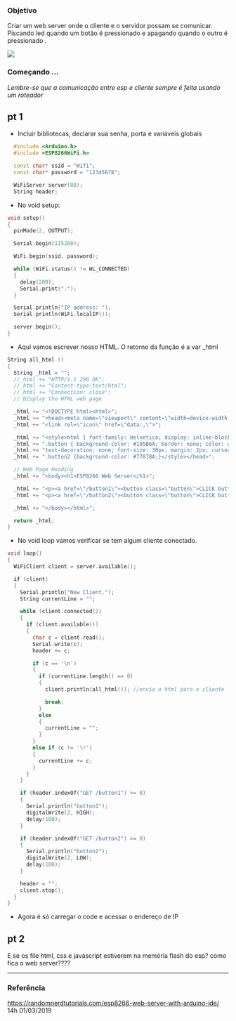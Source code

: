 ### Objetivo
Criar um web server onde o cliente e o servidor possam se comunicar. Piscando led quando um botão é pressionado  e apagando quando o outro é pressionado .

![](https://github.com/CAS-IEEE-UFJF/Server/blob/master/img_video/ezgif.com-video-to-gif.gif)


### Começando ...
<i>Lembre-se que a comunicação entre esp e cliente sempre é feita usando um roteador</i>

## pt 1

* Incluir bibliotecas, declarar sua senha, porta e variáveis globais

```C++
  #include <Arduino.h>
  #include <ESP8266WiFi.h>

  const char* ssid = "Wifi";
  const char* password = "12345678";

  WiFiServer server(80);
  String header;
```

* No void setup:

``` C++
void setup()
{
  pinMode(2, OUTPUT);

  Serial.begin(115200);

  WiFi.begin(ssid, password);

  while (WiFi.status() != WL_CONNECTED)
  {
    delay(200);
    Serial.print(".");
  }

  Serial.println("IP address: ");
  Serial.println(WiFi.localIP());

  server.begin();
}
```

* Aqui vamos escrever nosso HTML. O retorno da função é a var _html

``` C++
String all_html ()
{
  String _html = "";
  //_html += "HTTP/1.1 200 OK";
  //_html += "Content-type:text/html";
  //_html += "Connection: close";
  // Display the HTML web page

  _html += "<!DOCTYPE html><html>";
  _html += "<head><meta name=\"viewport\" content=\"width=device-width, initial-scale=1\">";
  _html += "<link rel=\"icon\" href=\"data:,\">";

  _html += "<style>html { font-family: Helvetica; display: inline-block; margin: 0px auto; text-align: center;}";
  _html += ".button { background-color: #195B6A; border: none; color: white; padding: 16px 40px;";
  _html += "text-decoration: none; font-size: 30px; margin: 2px; cursor: pointer;}";
  _html += ".button2 {background-color: #77878A;}</style></head>";

  // Web Page Heading
  _html += "<body><h1>ESP8266 Web Server</h1>";

  _html += "<p><a href=\"/button1\"><button class=\"button\">CLICK button 1</button></a></p>";
  _html += "<p><a href=\"/button2\"><button class=\"button\">CLICK button 2</button></a></p>";

  _html += "</body></html>";

  return _html;
}
```

* No void loop vamos verificar se tem algum cliente conectado.

``` C++
void loop()
{
  WiFiClient client = server.available();

  if (client)
  {
    Serial.println("New Client.");
    String currentLine = "";

    while (client.connected())
    {
      if (client.available())
      {
        char c = client.read();
        Serial.write(c);
        header += c;

        if (c == '\n')
        {
          if (currentLine.length() == 0)
          {
            client.println(all_html()); //envia o html para o cliente

            break;
          }
          else
          {
            currentLine = "";
          }
        }
        else if (c != '\r')
        {
          currentLine += c;
        }
      }
    }

    if (header.indexOf("GET /button1") >= 0)
    {
      Serial.println("button1");
      digitalWrite(2, HIGH);
      delay(100);
    }

    if (header.indexOf("GET /button2") >= 0)
    {
      Serial.println("button2");
      digitalWrite(2, LOW);
      delay(100);
    }

    header = "";
    client.stop();
  }
}
```

* Agora é só carregar o code e acessar o endereço de IP

## pt 2

E se os file html, css e javascript estiverem na memória flash do esp? como fica o web server????

<hr>

### Referência

https://randomnerdtutorials.com/esp8266-web-server-with-arduino-ide/  14h 01/03/2019
